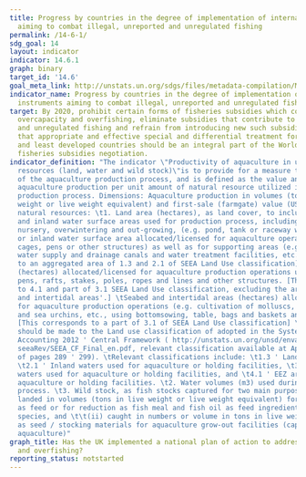 ```yaml
---
title: Progress by countries in the degree of implementation of international instruments
  aiming to combat illegal, unreported and unregulated fishing
permalink: /14-6-1/
sdg_goal: 14
layout: indicator
indicator: 14.6.1
graph: binary
target_id: '14.6'
goal_meta_link: http://unstats.un.org/sdgs/files/metadata-compilation/Metadata-Goal-14.pdf
indicator_name: Progress by countries in the degree of implementation of international
  instruments aiming to combat illegal, unreported and unregulated fishing
target: By 2020, prohibit certain forms of fisheries subsidies which contribute to
  overcapacity and overfishing, eliminate subsidies that contribute to illegal, unreported
  and unregulated fishing and refrain from introducing new such subsidies, recognizing
  that appropriate and effective special and differential treatment for developing
  and least developed countries should be an integral part of the World Trade Organization
  fisheries subsidies negotiation.
indicator_definition: "The indicator \"Productivity of aquaculture in utilizing natural
  resources (land, water and wild stock)\"is to provide for a measure the of the productivity
  of the aquaculture production process, and is defined as the value and volume of
  aquaculture production per unit amount of natural resource utilized in the aquaculture
  production process. Dimensions: Aquaculture production in volumes (tons in live
  weight or live weight equivalent) and first-sale (farmgate) value (USD x1000). Utilized
  natural resources: \t1. Land area (hectares), as land cover, to include both land
  and inland water surface areas used for production process, including hatchery,
  nursery, overwintering and out-growing, (e.g. pond, tank or raceway water surface
  or inland water surface area allocated/licensed for aquaculture operations using
  cages, pens or other structures) as well as for supporting areas (e.g. pond dikes,
  water supply and drainage canals and water treatment facilities, etc.). [This corresponds
  to an aggregated area of 1.3 and 2.1 of SEEA Land Use classification]; \tSea areas
  (hectares) allocated/licensed for aquaculture production operations using cages,
  pens, rafts, stakes, poles, ropes and lines and other structures. [This corresponds
  to 4.1 and part of 3.1 SEEA Land Use classification, excluding the area of 'Seabed
  and intertidal areas'.] \tSeabed and intertidal areas (hectares) allocated/licensed
  for aquaculture production operations (e.g. cultivation of molluscs, sea cucumber
  and sea urchins, etc., using bottomsowing, table, bags and baskets and other structures).
  [This corresponds to a part of 3.1 of SEEA Land Use classification] \tReference
  should be made to the Land use classification of adopted in the System of EnvironmentalEconomic
  Accounting 2012 ' Central Framework ( http://unstats.un.org/unsd/envaccounting/
  seeaRev/SEEA_CF_Final_en.pdf, relevant classification available at Appendix I-B
  of pages 289 ' 299). \tRelevant classifications include: \t1.3 ' Land used for aquaculture,
  \t2.1 ' Inland waters used for aquaculture or holding facilities, \t3.1 ' Coastal
  waters used for aquaculture or holding facilities, and \t4.1 ' EEZ areas used for
  aquaculture or holding facilities. \t2. Water volumes (m3) used during production
  process. \t3. Wild stock, as fish stocks captured for two main purposes: \t\t(i)
  landed in volumes (tons in live weight or live weight equivalent) for direct use
  as feed or for reduction as fish meal and fish oil as feed ingredients for fed aquaculture
  species, and \t\t(ii) caught in numbers or volume in tons in live weight for use
  as seed / stocking materials for aquaculture grow-out facilities (capture-based
  aquaculture)"
graph_title: Has the UK implemented a national plan of action to address overcapacity
  and overfishing?
reporting_status: notstarted
---
```

